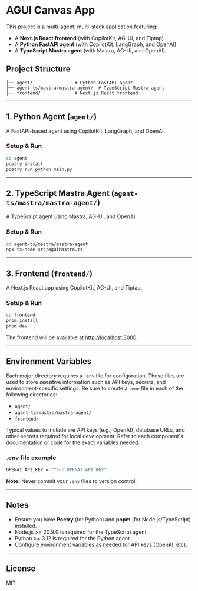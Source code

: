 # AGUI Canvas App

This project is a multi-agent, multi-stack application featuring:
- A **Next.js React frontend** (with CopilotKit, AG-UI, and Tiptap)
- A **Python FastAPI agent** (with CopilotKit, LangGraph, and OpenAI)
- A **TypeScript Mastra agent** (with Mastra, AG-UI, and OpenAI)

## Project Structure

```
├── agent/                # Python FastAPI agent
├── agent-ts/mastra/mastra-agent/  # TypeScript Mastra agent
├── frontend/             # Next.js React frontend
```

---

## 1. Python Agent (`agent/`)

A FastAPI-based agent using CopilotKit, LangGraph, and OpenAI.

### Setup & Run
```bash
cd agent
poetry install
poetry run python main.py
```

---

## 2. TypeScript Mastra Agent (`agent-ts/mastra/mastra-agent/`)

A TypeScript agent using Mastra, AG-UI, and OpenAI.

### Setup & Run
```bash
cd agent-ts/mastra/mastra-agent
npx ts-node src/aguiMastra.ts
```

---

## 3. Frontend (`frontend/`)

A Next.js React app using CopilotKit, AG-UI, and Tiptap.

### Setup & Run
```bash
cd frontend
pnpm install
pnpm dev
```

The frontend will be available at [http://localhost:3000](http://localhost:3000).

---

## Environment Variables

Each major directory requires a `.env` file for configuration. These files are used to store sensitive information such as API keys, secrets, and environment-specific settings. Be sure to create a `.env` file in each of the following directories:

- `agent/`
- `agent-ts/mastra/mastra-agent/`
- `frontend/`

Typical values to include are API keys (e.g., OpenAI), database URLs, and other secrets required for local development. Refer to each component's documentation or code for the exact variables needed.

### .env file example
```bash
OPENAI_API_KEY = "Your OPENAI API KEY"
```

**Note:** Never commit your `.env` files to version control.

---

## Notes
- Ensure you have **Poetry** (for Python) and **pnpm** (for Node.js/TypeScript) installed.
- Node.js >= 20.9.0 is required for the TypeScript agent.
- Python >= 3.12 is required for the Python agent.
- Configure environment variables as needed for API keys (OpenAI, etc).

---

## License
MIT
